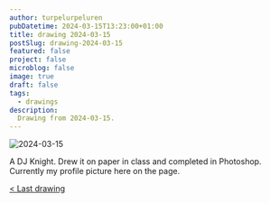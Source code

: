 ```yaml
---
author: turpelurpeluren
pubDatetime: 2024-03-15T13:23:00+01:00
title: drawing 2024-03-15
postSlug: drawing-2024-03-15
featured: false
project: false
microblog: false
image: true
draft: false
tags:
  - drawings
description:
  Drawing from 2024-03-15.
---
```


![2024-03-15](@assets/images/2024-03-15_dj-knight.png)

A DJ Knight. Drew it on paper in class and completed in Photoshop. Currently my profile picture here on the page.

[< Last drawing](/posts/drawing-2024-03-07)